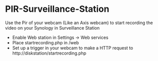 # PIR-Surveillance-Station
Use the Pir of your webcam (Like an Axis webcam) to start recording the video on your Synology in Surveillance Station


- Enable Web station in Settings -> Web services
- Place startrecording.php in /web
- Set up a trigger in your webcam to make a HTTP request to http://diskstation/startrecording.php
